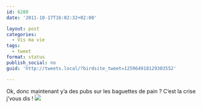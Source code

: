 ```yaml
---
id: 6200
date: '2011-10-17T16:02:32+02:00'

layout: post
categories:
  - Vis ma vie
tags:
  - tweet
format: status
publish_social: no
guid: 'http://tweets.local/?birdsite_tweet=125964918129303552'

---
```


Ok, donc maintenant y’a des pubs sur les baguettes de pain ? C’est la crise j’vous dis ! ![](http://tweets.local/wp-content/uploads/twitter-archive/tweets_media/125964918129303552-Ab-EbPeCIAA1uNb.jpg)